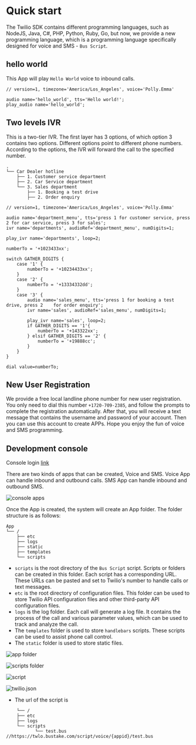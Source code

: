 # Quick start

The Twilio SDK contains different programming languages, such as NodeJS, Java, C#, PHP, Python, Ruby, Go, but now, we provide a new programming language, which is a programming language specifically designed for voice and SMS - `Bus Script`.

## hello world

This App will play `Hello World` voice to inbound calls.

```bustake script
// version=1, timezone='America/Los_Angeles', voice='Polly.Emma'

audio name='hello_world', tts='Hello world!';
play_audio name='hello_world';

```


## Two levels IVR

This is a two-tier IVR. The first layer has 3 options, of which option 3 contains two options. Different options point to different phone numbers. According to the options, the IVR will forward the call to the specified number.


```Call Flow Graph
.
└── Car Dealer hotline
    ├── 1. Customer service department
    ├── 2. Car Service department
    └── 3. Sales department
        ├── 1. Booking a test drive
        ├── 2. Order enquiry
```



```bustake
// version=1, timezone='America/Los_Angeles', voice='Polly.Emma'

audio name='department_menu', tts='press 1 for customer service, press 2 for car service, press 3 for sales';
ivr name='departments', audioRef='department_menu', numDigits=1;

play_ivr name='departments', loop=2;

numberTo = '+1023433xx';

switch GATHER_DIGITS {
    case '1' {
        numberTo = '+10234433xx';
    }
    case '2' {
        numberTo = '+13334332dd';
    }
    case '3' {
        audio name='sales_menu', tts='press 1 for booking a test drive, press 2    for order enquiry';
        ivr name='sales', audioRef='sales_menu', numDigits=1;

        play_ivr name='sales', loop=2;
        if GATHER_DIGITS == '1'{
            numberTo = '+143322xx';
        } elsif GATHER_DIGITS == '2' {
            numberTo = '+19888cc';
        }
    }
}

dial value=numberTo;

```


## New User Registration

We provide a free local landline phone number for new user registration. You only need to dial this number `+1720-709-2385`, and follow the prompts to complete the registration automatically. After that, you will receive a text message that contains the username and password of your account. Then you can use this account to create APPs. Hope you enjoy the fun of voice and SMS programming.

## Development console

Console login [link](https://console.bustake.com)

There are two kinds of apps that can be created, Voice and SMS. Voice App can handle inbound and outbound calls. SMS App can handle inbound and outbound SMS.

![console apps](https://raw.githubusercontent.com/jaynsw/bustake-site/main/docs/images/apps.png)

Once the App is created, the system will create an App folder. The folder structure is as follows:

```
App
└── /
    ├── etc
    ├── logs
    ├── static
    ├── templates
    └── scripts
```

- `scripts` is the root directory of the `Bus Script` script. Scripts or folders can be created in this folder. Each script has a corresponding URL. These URLs can be pasted and set to Twilio's number to handle calls or text messages.
- `etc` is the root directory of configuration files. This folder can be used to store Twilio API configuration files and other third-party API configuration files.
- `logs` is the log folder. Each call will generate a log file. It contains the process of the call and various parameter values, which can be used to track and analyze the call.
- The `templates` folder is used to store `handlebars` scripts. These scripts can be used to assist phone call control.
- The `static` folder is used to store static files.

![app folder](https://raw.githubusercontent.com/jaynsw/bustake-site/main/docs/images/app-folder.png)

![scripts folder](https://raw.githubusercontent.com/jaynsw/bustake-site/main/docs/images/scripts-folder.png)

![script](https://raw.githubusercontent.com/jaynsw/bustake-site/main/docs/images/script.png)

![twilio.json](https://raw.githubusercontent.com/jaynsw/bustake-site/main/docs/images/twilio-json.png)



- The url of the script is
```
    └── /
    ├── etc
    ├── logs
    └── scripts
           └── test.bus    //https://twlo.bustake.com/script/voice/{appid}/test.bus

```